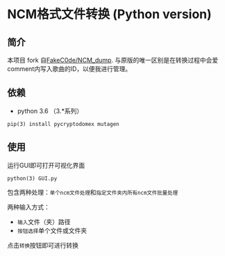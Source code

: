 # NCM格式文件转换 (Python version)

## 简介

本项目 fork 自[FakeC0de/NCM_dump](https://github.com/FakeC0de/NCM_dump).
与原版的唯一区别是在转换过程中会爱comment内写入歌曲的ID，以便我进行管理。

## 依赖

- python 3.6 （3.*系列）

```
pip(3) install pycryptodomex mutagen
```

## 使用

运行GUI即可打开可视化界面
```
python(3) GUI.py
```
包含两种处理：`单个ncm文件处理`和`指定文件夹内所有ncm文件批量处理`

两种输入方式：

- `输入`文件（夹）路径
- `按钮选择`单个文件或文件夹

点击`转换`按钮即可进行转换
